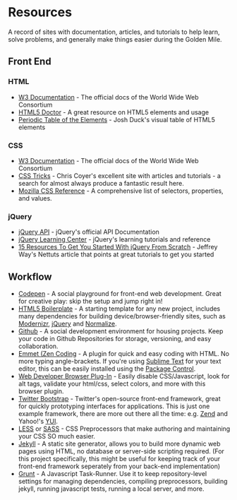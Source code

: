 Resources
==================

A record of sites with documentation, articles, and tutorials to help learn, solve problems, and generally make things easier during the Golden Mile.

## Front End ##

### HTML ###

* [W3 Documentation](http://dev.w3.org/html5/html-author/) - The official docs of the World Wide Web Consortium
* [HTML5 Doctor](http://html5doctor.com/) - A great resource on HTML5 elements and usage
* [Periodic Table of the Elements](http://joshduck.com/periodic-table.html) - Josh Duck's visual table of HTML5 elements

### CSS ###

* [W3 Documentation](http://www.w3.org/TR/css3-selectors/) - The official docs of the World Wide Web Consortium
* [CSS Tricks](http://css-tricks.com/) - Chris Coyer's excellent site with articles and tutorials - a search for almost always produce a fantastic result here.
* [Mozilla CSS Reference](https://developer.mozilla.org/en-US/docs/Web/CSS/Reference) - A comprehensive list of selectors, properties, and values.

### jQuery ###
* [jQuery API](http://api.jquery.com/) - jQuery's official API Documentation
* [jQuery Learning Center](http://learn.jquery.com/) - jQuery's learning tutorials and reference
* [15 Resources To Get You Started With jQuery From Scratch](http://net.tutsplus.com/tutorials/javascript-ajax/15-resources-to-get-you-started-with-jquery-from-scratch/) - Jeffrey Way's Nettuts article that points at great tutorials to get you started

## Workflow ##
* [Codepen](http://codepen.io/) - A social playground for front-end web development. Great for creative play: skip the setup and jump right in!
* [HTML5 Boilerplate](http://html5boilerplate.com/) - A starting template for any new project, includes many dependencies for building device/browser-friendly sites, such as [Modernizr](http://modernizr.com/), [jQuery](http://jquery.com/) and [Normalize](http://necolas.github.io/normalize.css/).
* [Github](https://github.com/) - A social development environment for housing projects. Keep your code in Github Repositories for storage, versioning, and easy collaboration.
* [Emmet (Zen Coding](http://docs.emmet.io/) - A plugin for quick and easy coding with HTML. No more typing angle-brackets. If you're using [Sublime Text](http://www.sublimetext.com/) for your text editor, this can be easily installed using the [Package Control](https://sublime.wbond.net/).
* [Web Developer Browser Plug-In](http://chrispederick.com/work/web-developer/) - Easily disable CSS/Javascript, look for alt tags, validate your html/css, select colors, and more with this browser plugin.
* [Twitter Bootstrap](http://getbootstrap.com/) - Twitter's open-source front-end framework, great for quickly prototyping interfaces for applications. This is just one example framework, there are more out there all the time: e.g. [Zend](http://framework.zend.com/) and Yahoo!'s [YUI](http://yuilibrary.com/).
* [LESS](http://lesscss.org/) or [SASS](http://sass-lang.com/) - CSS Preprocessors that make authoring and maintaining your CSS SO much easier.
* [Jekyll](http://jekyllrb.com/) - A static site generator, allows you to build more dynamic web pages using HTML, no database or server-side scripting required. (For this project specifically, this might be useful for keeping track of your front-end framework seperately from your back-end implementation)
* [Grunt](http://gruntjs.com/) - A Javascript Task-Runner. Use it to keep repository-level settings for managing dependencies, compiling preprocessors, building jekyll, running javascript tests, running a local server, and more.
